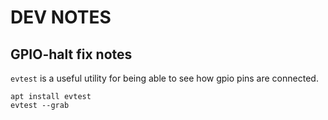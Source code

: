 # DEV NOTES

## GPIO-halt fix notes

`evtest` is a useful utility for being able to see how gpio pins are connected. 

```
apt install evtest
evtest --grab
```


